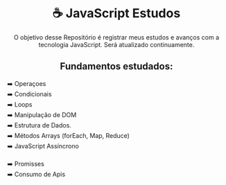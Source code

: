 <h1 align="center">☕​ JavaScript Estudos</h1>
<p align="center">O objetivo desse Repositório é registrar meus estudos e avanços com a tecnologia JavaScript. Será atualizado continuamente. </p>
<p align="center"></p>








<h2 align="center">Fundamentos estudados:</h2>


➡️ Operaçoes<br>
➡️ Condicionais<br>
➡️ Loops<br>
➡️ Manipulação de DOM<br>
➡️ Estrutura de Dados.<br>
➡️ Métodos Arrays (forEach, Map, Reduce)<br>
➡️ JavaScript Assíncrono<br><br>
➡️ Promisses<br>
➡️ Consumo de Apis<br>
